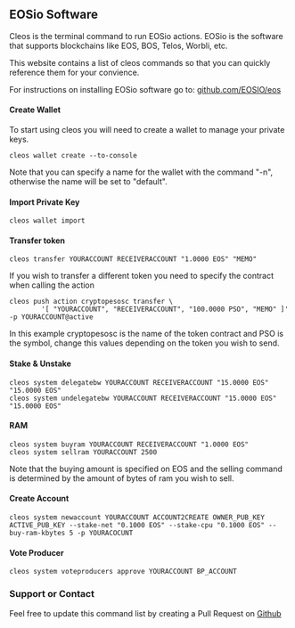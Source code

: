 ## EOSio Software

Cleos is the terminal command to run EOSio actions. EOSio is the software that supports blockchains like EOS, BOS, Telos, Worbli, etc.

This website contains a list of cleos commands so that you can quickly reference them for your convience. 

For instructions on installing EOSio software go to: [github.com/EOSIO/eos](https://github.com/EOSIO/eos)

#### Create Wallet

To start using cleos you will need to create a wallet to manage your private keys.

    cleos wallet create --to-console

Note that you can specify a name for the wallet with the command "-n", otherwise the name will be set to "default".

#### Import Private Key

    cleos wallet import

#### Transfer token

    cleos transfer YOURACCOUNT RECEIVERACCOUNT "1.0000 EOS" "MEMO"

If you wish to transfer a different token you need to specify the contract when calling the action

```
cleos push action cryptopesosc transfer \
        '[ "YOURACCOUNT", "RECEIVERACCOUNT", "100.0000 PSO", "MEMO" ]' -p YOURACCOUNT@active
```

In this example cryptopesosc is the name of the token contract and PSO is the symbol, change this values depending on the token you wish to send.

#### Stake & Unstake

```
cleos system delegatebw YOURACCOUNT RECEIVERACCOUNT "15.0000 EOS" "15.0000 EOS"
cleos system undelegatebw YOURACCOUNT RECEIVERACCOUNT "15.0000 EOS" "15.0000 EOS"
```

#### RAM
```
cleos system buyram YOURACCOUNT RECEIVERACCOUNT "1.0000 EOS"
cleos system sellram YOURACCOUNT 2500
```
Note that the buying amount is specified on EOS and the selling command is determined by the amount of bytes of ram you wish to sell.

#### Create Account

```
cleos system newaccount YOURACCOUNT ACCOUNT2CREATE OWNER_PUB_KEY ACTIVE_PUB_KEY --stake-net "0.1000 EOS" --stake-cpu "0.1000 EOS" --buy-ram-kbytes 5 -p YOURACOCUNT
```

#### Vote Producer

    cleos system voteproducers approve YOURACCOUNT BP_ACCOUNT

### Support or Contact

Feel free to update this command list by creating a Pull Request on [Github](https://github.com/PixelNoob/cleos/)
